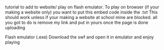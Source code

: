 tutorial to add to website/ play on flash emulator.
To play on browser (if your making a website only) you want to put this embed code inside the .txt
This should work unless if your making a website at school mine are blocked. all you got to do is remove my link and put in yours once the page is done uploading

Flash emulator (.exe)
Download the swf and open it in emulator and enjoy playing
